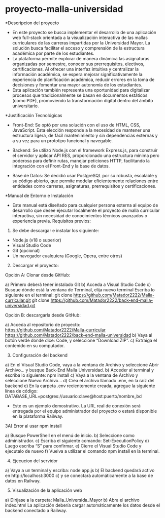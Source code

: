 # proyecto-malla-universidad

*Descripcion del proyecto

- En este proyecto se busca implementar el desarrollo de una aplicación web full-stack orientada a la visualización interactiva de las mallas curriculares de las carreras impartidas por la Universidad Mayor. La solución busca facilitar el acceso y comprensión de la estructura académica por parte de los estudiantes.
- La plataforma permite explorar de manera dinámica las asignaturas organizadas por semestre, conocer sus prerrequisitos, electivos, certificaciones. Al ofrecer una interfaz intuitiva y centralizar la información académica, se espera mejorar significativamente la experiencia de planificación académica, reducir errores en la toma de decisiones y fomentar una mayor autonomía de los estudiantes.
- Esta aplicación también representa una oportunidad para digitalizar procesos que tradicionalmente se basan en documentos estáticos (como PDF), promoviendo la transformación digital dentro del ámbito universitario.

*Justificación Tecnológicas
- Front-End: Se optó por una solución con el uso de HTML, CSS, JavaScript. Esta elección responde a la necesidad de mantener una estructura ligera, de fácil mantenimiento y sin dependencias externas y a su vez  para un prototipo funcional y navegable.

- Backend: Se utilizó Node.js con el framework Express.js, para construir el servidor y aplicar API RES, proporcionado una estructura mínima pero poderosa para definir rutas, manejar peticiones HTTP, facilitando la integración con el Front-End y la base de datos. 

- Base de Datos: Se decidió usar PostgreSQL por su robusta, escalable y su código abierto, que permite modelar eficientemente relaciones entre entidades como carreras, asignaturas, prerrequisitos y certificaciones.

*Manual de Entorno e Instalación

- Este manual está diseñado para cualquier persona externa al equipo de desarrollo que desee ejecutar localmente el proyecto de malla curricular interactiva, sin necesidad de conocimientos técnicos avanzados o experiencia previa.
Requisitos previos:
1) Se debe descargar e instalar los siguiente:
   
- Node.js (v18 o superior)
- Visual Studio Code
- Git (opcional)
- Un navegador cualquiera (Google, Opera, entre otros)
  
2) Descargar el proyecto:
  
Opción A: Clonar desde GitHub: 

a) Primero deberá tener instalado Git
b) Acceda a Visual Studio Code
c) Busque dónde está la ventana de Terminal, elija nuevo terminal
   Escriba lo siguiente en el terminal:
git clone https://github.com/Matador2222/Malla-curricular.git
git clone https://github.com/Matador2222/back-end-malla-universidad.git

Opción B: descargarla desde GitHub:

a) Acceda al repositorio de proyecto: https://github.com/Matador2222/Malla-curricular
https://github.com/Matador2222/back-end-malla-universidad
b) Vaya al botón verde donde dice: Code, y seleccione “Download ZIP”.
c) Extraiga el contenido en su computador.

3) Configuración del backend
 
a) En el Visual Studio Code, vaya a la ventana de Archivo y seleccione Abrir Archivo… y busque Back-End Malla Universidad.
b) Acceder al terminal y escriba lo siguiente: 
npm install
c) Vaya a la ventana de Archivo y seleccione Nuevo Archivo…
d) Crea el archivo llamado .env, en la raíz del backend 
e) En la carpeta .env recientemente creada, agregue la siguiente línea de código:
DATABASE_URL=postgres://usuario:clave@host:puerto/nombre_bd
- Este es un ejemplo demostrativo. La URL real de conexión será entregada por el equipo administrador del proyecto o estará disponible en la plataforma Railway.

3A) Error al usar npm install

a) Busque PowerShell en el menú de inicio.
b) Seleccione como administrador.
c) Escriba el siguiente comando:
Set-ExecutionPolicy
d) Luego escriba “S” para confirmar.
e) Cierre el Visual Studio Code y ejecutalo de nuevo
f) Vuelva a utilizar el comando npm install en la terminal.

4) Ejecucion del servidor
   
a) Vaya a un terminal y escriba:
node app.js
b) El backend quedará activo en http://localhost:3000
c) y se conectará automáticamente a la base de datos en Railway.

5) Visualización de la aplicación web

a) Diríjase a la carpeta: Malla_Universida_Mayor
b) Abra el archivo index.html
La aplicación debería cargar automáticamente los datos desde el backend conectado a Railway.
